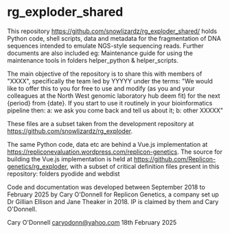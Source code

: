 # rg_exploder_shared
 
This repository https://github.com/snowlizardz/rg_exploder_shared/ holds Python code, shell scripts, data and metadata for the fragmentation of DNA sequences intended to emulate NGS-style sequencing reads. Further documents are also included eg: Maintenance guide for using the maintenance tools in folders helper_python & helper_scripts.

The main objective of the repository is to share this with members of "XXXX", specifically the team led by YYYYY under the terms: "We would like to offer this to you for free to use and modify (as you and your colleagues at the North West genomic laboratory hub deem fit) for the next {period} from {date}.  If you start to use it routinely in your bioinformatics pipeline then: a: we ask you come back and tell us about it; b: other XXXXX"

These files are a subset taken from the development repository at https://github.com/snowlizardz/rg_exploder. 

The same Python code, data etc are behind a Vue.js implementation at https://repliconevaluation.wordpress.com/replicon-genetics. The source for building the Vue.js implementation is held at https://github.com/Replicon-genetics/rg_exploder, with a subset of critical definition files present in this repository: folders pyodide and webdist 

Code and documentation was developed between September 2018 to February 2025 by Cary O'Donnell for Replicon Genetics, a company set up Dr Gillian Ellison and Jane Theaker in 2018. IP is claimed by them and Cary O'Donnell. 

Cary O'Donnell caryodonn@yahoo.com 18th February 2025 
